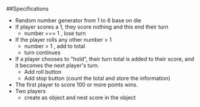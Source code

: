 ##Specifications
- Random number generator from 1 to 6 base on die
- If player scores a 1, they score nothing and this end their turn
  - number === 1 , lose turn
- If the player rolls any other number > 1
  - number > 1 , add to total
  - turn continues
- If a player chooses to "hold", their turn total is added to their score, and it becomes the next player's turn.
  - Add roll button
  - Add stop button (count the total and store the information)
- The first player to score 100 or more points wins.
- Two players
  - create as object and nest score in the object
